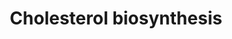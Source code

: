 ---
annotations:
- type: Pathway Ontology
  value: cholesterol biosynthetic pathway
authors:
- M.Lieberman
- MaintBot
- N.Mantei
- Thomas
- Christine Chichester
- Egonw
- Eweitz
description: 'Cholesterol is a waxy steroid metabolite found in the cell membranes
  and transported in the blood plasma of all animals. It is an essential structural
  component of mammalian cell membranes, where it is required to establish proper
  membrane permeability and fluidity. In addition, cholesterol is an important component
  for the manufacture of bile acids, steroid hormones, and several fat-soluble vitamins.
  Cholesterol is the principal sterol synthesized by animals, but small quantities
  are synthesized in other eukaryotes, such as plants and fungi. It is almost completely
  absent among prokaryotes, which include bacteria.  Source: [[wikipedia:Cholesterol|Wikipedia]]'
last-edited: 2021-05-16
organisms:
- Rattus norvegicus
redirect_from:
- /index.php/Pathway:WP461
- /instance/WP461
schema-jsonld:
- '@context': https://schema.org/
  '@id': https://wikipathways.github.io/pathways/WP461.html
  '@type': Dataset
  creator:
    '@type': Organization
    name: WikiPathways
  description: 'Cholesterol is a waxy steroid metabolite found in the cell membranes
    and transported in the blood plasma of all animals. It is an essential structural
    component of mammalian cell membranes, where it is required to establish proper
    membrane permeability and fluidity. In addition, cholesterol is an important component
    for the manufacture of bile acids, steroid hormones, and several fat-soluble vitamins.
    Cholesterol is the principal sterol synthesized by animals, but small quantities
    are synthesized in other eukaryotes, such as plants and fungi. It is almost completely
    absent among prokaryotes, which include bacteria.  Source: [[wikipedia:Cholesterol|Wikipedia]]'
  keywords:
  - Idi1
  - Sc4mol
  - Dhcr7
  - Fdps
  - Lss
  - Mevalonic acid 5-pyrophosphate
  - Lathosterol
  - HMG-CoA
  - Acetyl-CoA
  - Fdft1
  - Mvd
  - Nsdhl
  - Hmgcr
  - Dimethylallylpyrophosphate
  - Hmgcs1
  - Sc5dl
  - 7-Dehydrocholesterol
  - Squalene
  - Pmvk
  - Mevalonic acid
  - Cyp51
  - Geranyl-PP
  - Mevalonic acid-5P
  - Lanosterin
  - isopentenyl pyrophosphate
  - farnesyl pyrophosphate
  - Sqle
  - Cholesterol
  - (S)-2,3-Epoxysqualene
  - MVK
  license: CC0
  name: Cholesterol biosynthesis
seo: CreativeWork
title: Cholesterol biosynthesis
wpid: WP461
---